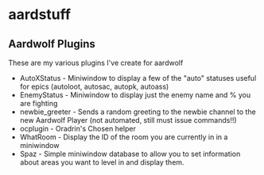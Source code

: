# aardstuff
## Aardwolf Plugins

These are my various plugins I've create for aardwolf

- AutoXStatus - Miniwindow to display a few of the "auto" statuses useful for epics (autoloot, autosac, autopk, autoass)
- EnemyStatus - Miniwindow to display just the enemy name and % you are fighting
- newbie_greeter - Sends a random greeting to the newbie channel to the new Aardwolf Player (not automated, still must issue commands!!)
- ocplugin - Oradrin's Chosen helper
- WhatRoom - Display the ID of the room you are currently in in a miniwindow
- Spaz - Simple miniwindow database to allow you to set information about areas you want to level in and display them.

